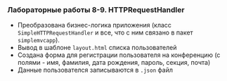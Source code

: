 ### Лабораторные работы 8-9. HTTPRequestHandler

- Преобразована бизнес-логика приложения 
(класс `SimpleHTTPRequestHandler` и все, что с ним связано в 
пакет `simplemvcapp`).
- Вывод в шаблоне `layout.html` списка пользователей
- Создана форма для регистрации пользователя на конференцию (с полями - имя, 
фамилия, дата рождения, пароль, секция, почта)
- Данные пользователся записываются в `.json` файл

